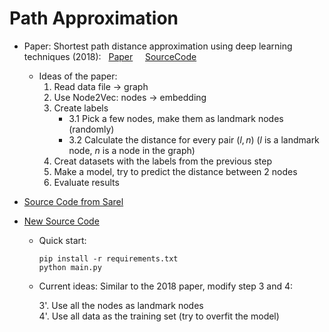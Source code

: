 # Path Approximation

- Paper: Shortest path distance approximation using deep learning techniques (2018): &nbsp; [Paper](https://arxiv.org/abs/2002.05257) &nbsp;  &nbsp;   [SourceCode](https://github.com/nayash/shortest-distance-approx-deep-learning)

  + Ideas of the paper:
    1. Read data file -> graph
    2. Use Node2Vec: nodes -> embedding
    3. Create labels
        + 3.1 Pick a few nodes, make them as landmark nodes (randomly)
        + 3.2 Calculate the distance for every pair $(l, n)$
        ($l$ is a landmark node, $n$ is a node in the graph)
    4. Creat datasets with the labels from the previous step
    5. Make a model, try to predict the distance between 2 nodes
    6. Evaluate results


- [Source Code from Sarel](https://github.com/kryptokommunist/path-length-approximation-deep-learning)
- [New Source Code](https://github.com/BU-Lisp/dl-hyperbolic-random-graphs/tree/main/path_approximation)
  + Quick start:
  
    ```
    pip install -r requirements.txt
    python main.py
    ```
  + Current ideas:
    Similar to the 2018 paper, modify step 3 and 4:

    3'. Use all the nodes as landmark nodes<br>
    4'. Use all data as the training set (try to overfit the model)

